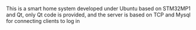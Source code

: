 This is a smart home system developed under Ubuntu based on STM32MP1 and Qt, only Qt code is provided, and the server is based on TCP and Mysql for connecting clients to log in
